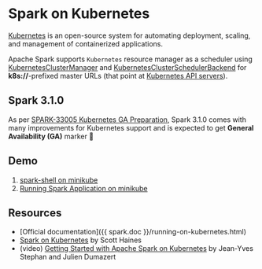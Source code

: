 # Spark on Kubernetes

[Kubernetes](https://kubernetes.io/) is an open-source system for automating deployment, scaling, and management of containerized applications.

Apache Spark supports `Kubernetes` resource manager as a scheduler using [KubernetesClusterManager](KubernetesClusterManager.md) and [KubernetesClusterSchedulerBackend](KubernetesClusterSchedulerBackend.md) for **k8s://**-prefixed master URLs (that point at [Kubernetes API servers](https://kubernetes.io/docs/concepts/overview/components/#kube-apiserver)).

## Spark 3.1.0

As per [SPARK-33005 Kubernetes GA Preparation](https://issues.apache.org/jira/browse/SPARK-33005), Spark 3.1.0 comes with many improvements for Kubernetes support and is expected to get **General Availability (GA)** marker 🎉

## Demo

1. [spark-shell on minikube](demo/spark-shell-on-minikube.md)
1. [Running Spark Application on minikube](demo/running-spark-application-on-minikube.md)

## Resources

* [Official documentation]({{ spark.doc }}/running-on-kubernetes.html)
* [Spark on Kubernetes](https://levelup.gitconnected.com/spark-on-kubernetes-3d822969f85b) by Scott Haines
* (video) [Getting Started with Apache Spark on Kubernetes](https://www.youtube.com/watch?v=xo7BIkFWQP4) by Jean-Yves Stephan and Julien Dumazert
